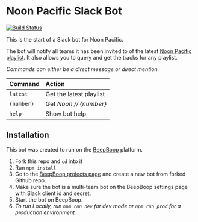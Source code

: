 # Noon Pacific Slack Bot

[![Build Status](https://drone.io/github.com/coffee-cup/noonbot/status.png)](https://drone.io/github.com/coffee-cup/noonbot/latest)

This is the start of a Slack bot for Noon Pacific.

The bot will notify all teams it has been invited to of the latest [Noon Pacific playlist](http://noonpacific.com/#/).
It also allows you to query and get the tracks for any playlist.

_Commands can either be a direct message or direct mention_

| Command | Action |
|:---|:---|
|`latest`| Get the latest playlist |
|`{number}`| Get _Noon // {number}_|
|`help`| Show bot help |

## Installation

This bot was created to run on the [BeepBoop](https://beepboophq.com) platform.

1. Fork this repo and `cd` into it
2. Run `npm install`
4. Go to the [BeepBoop projects page](https://beepboophq.com/0_o/my-projects) and create a new bot from forked Github repo.
5. Make sure the bot is a multi-team bot on the BeepBoop settings page with Slack client id and secret.
6. Start the bot on BeepBoop.
7. _To run Locally, run `npm run dev` for dev mode or `npm run prod` for a production environment._
